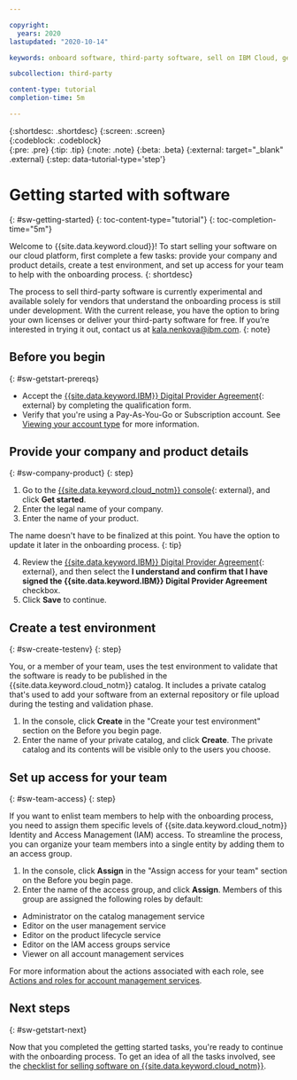 ```yaml
---

copyright:
  years: 2020
lastupdated: "2020-10-14"

keywords: onboard software, third-party software, sell on IBM Cloud, getting started, software, product portal, provider portal, partner, sellers, partner portal, partner center

subcollection: third-party

content-type: tutorial
completion-time: 5m 

---
```


{:shortdesc: .shortdesc}
{:screen: .screen}  
{:codeblock: .codeblock}  
{:pre: .pre}
{:tip: .tip}
{:note: .note}
{:beta: .beta}
{:external: target="_blank" .external}
{:step: data-tutorial-type='step'} 


# Getting started with software 
{: #sw-getting-started}
{: toc-content-type="tutorial"} 
{: toc-completion-time="5m"} 

Welcome to {{site.data.keyword.cloud}}! To start selling your software on our cloud platform, first complete a few tasks: provide your company and product details, create a test environment, and set up access for your team to help with the onboarding process.
{: shortdesc}

The process to sell third-party software is currently experimental and available solely for vendors that understand the onboarding process is still under development. With the current release, you have the option to bring your own licenses or deliver your third-party software for free. If you’re interested in trying it out, contact us at kala.nenkova@ibm.com.
{: note}

## Before you begin
{: #sw-getstart-prereqs}

* Accept the [{{site.data.keyword.IBM}} Digital Provider Agreement](http://ibm.com/marketplace/workbench/qualification){: external} by completing the qualification form. 
* Verify that you're using a Pay-As-You-Go or Subscription account. See [Viewing your account type](/docs/account?topic=account-account_settings#view-acct-type) for more information.

## Provide your company and product details
{: #sw-company-product}
{: step}

1. Go to the [{{site.data.keyword.cloud_notm}} console](https://cloud.ibm.com/partner-center/sell/){: external}, and click **Get started**. 
2. Enter the legal name of your company. 
3. Enter the name of your product. 

  The name doesn't have to be finalized at this point. You have the option to update it later in the onboarding process. 
  {: tip}
  
4. Review the [{{site.data.keyword.IBM}} Digital Provider Agreement](https://mp.s81c.com/pwb-production/000002-partner-docs/PartnerAgreement/5.0.0/IBM.Digital.Provider.Agreement.Referral.Only.Terms.03062020.clean.pdf){: external}, and then select the **I understand and confirm that I have signed the {{site.data.keyword.IBM}} Digital Provider Agreement** checkbox.
5. Click **Save** to continue.  

## Create a test environment
{: #sw-create-testenv}
{: step}

You, or a member of your team, uses the test environment to validate that the software is ready to be published in the {{site.data.keyword.cloud_notm}} catalog. It includes a private catalog that's used to add your software from an external repository or file upload during the testing and validation phase. 

1. In the console, click **Create** in the "Create your test environment" section on the Before you begin page.
2. Enter the name of your private catalog, and click **Create**. The private catalog and its contents will be visible only to the users you choose.

## Set up access for your team
{: #sw-team-access}
{: step}

If you want to enlist team members to help with the onboarding process, you need to assign them specific levels of {{site.data.keyword.cloud_notm}} Identity and Access Management (IAM) access. To streamline the process, you can organize your team members into a single entity by adding them to an access group. 

1. In the console, click **Assign** in the "Assign access for your team" section on the Before you begin page.
2. Enter the name of the access group, and click **Assign**. Members of this group are assigned the following roles by default:

  * Administrator on the catalog management service
  * Editor on the user management service
  * Editor on the product lifecycle service
  * Editor on the IAM access groups service
  * Viewer on all account management services
  
  For more information about the actions associated with each role, see [Actions and roles for account management services](/docs/account?topic=account-account-services#account-management-actions-roles).

## Next steps
{: #sw-getstart-next}

Now that you completed the getting started tasks, you're ready to continue with the onboarding process. To get an idea of all the tasks involved, see the [checklist for selling software on {{site.data.keyword.cloud_notm}}](/docs/third-party?topic=third-party-checklist-software). 


